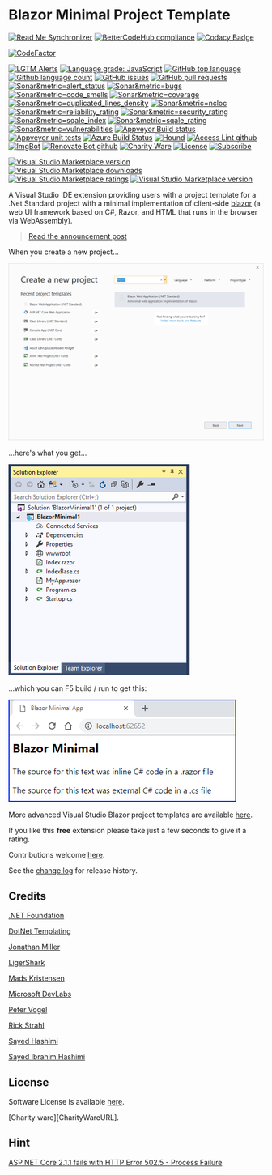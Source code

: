 # Blazor Minimal Project Template

<!--BadgesSTART-->
<!-- Powered by https://github.com/GregTrevellick/ReadMeSynchronizer -->
[![Read Me Synchronizer](https://img.shields.io/badge/-powered%20by%20ReadMeSynchronizer-brightgreen.svg)](https://github.com/GregTrevellick/ReadMeSynchronizer)
[![BetterCodeHub compliance](https://bettercodehub.com/edge/badge/GregTrevellick/VsixBlazorMinimalProjectTemplate?branch=master)](https://bettercodehub.com/results/GregTrevellick/VsixBlazorMinimalProjectTemplate)
[![Codacy Badge](https://api.codacy.com/project/badge/Grade/40dfe21f31da4c15b679bb586776a9b3)](https://www.codacy.com/project/gtrevellick/VsixBlazorMinimalProjectTemplate/dashboard?utm_source=github.com&amp;utm_medium=referral&amp;utm_content=GregTrevellick/VsixBlazorMinimalProjectTemplate&amp;utm_campaign=Badge_Grade_Dashboard)
<!-- no md -->
[![CodeFactor](https://www.codefactor.io/repository/github/GregTrevellick/VsixBlazorMinimalProjectTemplate/badge)](https://www.codefactor.io/repository/github/GregTrevellick/VsixBlazorMinimalProjectTemplate)
<!-- no md -->
<!-- no md -->
[![LGTM Alerts](https://img.shields.io/lgtm/alerts/g/GregTrevellick/VsixBlazorMinimalProjectTemplate.svg?logo=lgtm&logoWidth=18)](https://lgtm.com/projects/g/GregTrevellick/VsixBlazorMinimalProjectTemplate/alerts/)
[![Language grade: JavaScript](https://img.shields.io/lgtm/grade/javascript/g/GregTrevellick/VsixBlazorMinimalProjectTemplate.svg?logo=lgtm&logoWidth=18)](https://lgtm.com/projects/g/GregTrevellick/VsixBlazorMinimalProjectTemplate/context:javascript)
[![GitHub top language](https://img.shields.io/github/languages/top/GregTrevellick/VsixBlazorMinimalProjectTemplate.svg)](https://github.com/GregTrevellick/VsixBlazorMinimalProjectTemplate)
[![Github language count](https://img.shields.io/github/languages/count/GregTrevellick/VsixBlazorMinimalProjectTemplate.svg)](https://github.com/GregTrevellick/VsixBlazorMinimalProjectTemplate)
[![GitHub issues](https://img.shields.io/github/issues-raw/GregTrevellick/VsixBlazorMinimalProjectTemplate.svg)](https://github.com/GregTrevellick/VsixBlazorMinimalProjectTemplate/issues)
[![GitHub pull requests](https://img.shields.io/github/issues-pr-raw/GregTrevellick/VsixBlazorMinimalProjectTemplate.svg)](https://github.com/GregTrevellick/VsixBlazorMinimalProjectTemplate/pulls)
[![Sonar&metric=alert_status](https://sonarcloud.io/api/project_badges/measure?project=GregTrevellick_VsixBlazorMinimalProjectTemplate&metric=alert_status)](https://sonarcloud.io/dashboard?id=GregTrevellick_VsixBlazorMinimalProjectTemplate)
[![Sonar&metric=bugs](https://sonarcloud.io/api/project_badges/measure?project=GregTrevellick_VsixBlazorMinimalProjectTemplate&metric=bugs)](https://sonarcloud.io/component_measures?id=GregTrevellick_VsixBlazorMinimalProjectTemplate&metric=bugs)
[![Sonar&metric=code_smells](https://sonarcloud.io/api/project_badges/measure?project=GregTrevellick_VsixBlazorMinimalProjectTemplate&metric=code_smells)](https://sonarcloud.io/component_measures?id=GregTrevellick_VsixBlazorMinimalProjectTemplate&metric=code_smells)
[![Sonar&metric=coverage](https://sonarcloud.io/api/project_badges/measure?project=GregTrevellick_VsixBlazorMinimalProjectTemplate&metric=coverage)](https://sonarcloud.io/component_measures?id=GregTrevellick_VsixBlazorMinimalProjectTemplate&metric=Coverage)
[![Sonar&metric=duplicated_lines_density](https://sonarcloud.io/api/project_badges/measure?project=GregTrevellick_VsixBlazorMinimalProjectTemplate&metric=duplicated_lines_density)](https://sonarcloud.io/component_measures?id=GregTrevellick_VsixBlazorMinimalProjectTemplate&metric=duplicated_lines)
[![Sonar&metric=ncloc](https://sonarcloud.io/api/project_badges/measure?project=GregTrevellick_VsixBlazorMinimalProjectTemplate&metric=ncloc)](https://sonarcloud.io/component_measures?id=GregTrevellick_VsixBlazorMinimalProjectTemplate&metric=ncloc)
[![Sonar&metric=reliability_rating](https://sonarcloud.io/api/project_badges/measure?project=GregTrevellick_VsixBlazorMinimalProjectTemplate&metric=reliability_rating)](https://sonarcloud.io/component_measures?id=GregTrevellick_VsixBlazorMinimalProjectTemplate&metric=reliability_rating)
[![Sonar&metric=security_rating](https://sonarcloud.io/api/project_badges/measure?project=GregTrevellick_VsixBlazorMinimalProjectTemplate&metric=security_rating)](https://sonarcloud.io/component_measures?id=GregTrevellick_VsixBlazorMinimalProjectTemplate&metric=security_rating)
[![Sonar&metric=sqale_index](https://sonarcloud.io/api/project_badges/measure?project=GregTrevellick_VsixBlazorMinimalProjectTemplate&metric=sqale_index)](https://sonarcloud.io/component_measures?id=GregTrevellick_VsixBlazorMinimalProjectTemplate&metric=sqale_index)
[![Sonar&metric=sqale_rating](https://sonarcloud.io/api/project_badges/measure?project=GregTrevellick_VsixBlazorMinimalProjectTemplate&metric=sqale_rating)](https://sonarcloud.io/component_measures?id=GregTrevellick_VsixBlazorMinimalProjectTemplate&metric=sqale_rating)
[![Sonar&metric=vulnerabilities](https://sonarcloud.io/api/project_badges/measure?project=GregTrevellick_VsixBlazorMinimalProjectTemplate&metric=vulnerabilities)](https://sonarcloud.io/component_measures?id=GregTrevellick_VsixBlazorMinimalProjectTemplate&metric=vulnerabilities)
[![Appveyor Build status](https://ci.appveyor.com/api/projects/status/kje6fcd2r5ng44p1?svg=true)](https://ci.appveyor.com/project/GregTrevellick/VsixBlazorMinimalProjectTemplate)
[![Appveyor unit tests](https://img.shields.io/appveyor/tests/GregTrevellick/VsixBlazorMinimalProjectTemplate.svg)](https://ci.appveyor.com/project/GregTrevellick/VsixBlazorMinimalProjectTemplate/build/tests)
[![Azure Build Status](https://gregtrevellick.visualstudio.com/VsixBlazorMinimalProjectTemplate/_apis/build/status/VsixBlazorMinimalProjectTemplate)](https://gregtrevellick.visualstudio.com/VsixBlazorMinimalProjectTemplate/_build/latest?definitionId=5)
[![Hound](https://img.shields.io/badge/hound_ci-checked-brightgreen.svg)](https://houndci.com/)
[![Access Lint github](https://img.shields.io/badge/a11y-checked-brightgreen.svg)](https://www.accesslint.com)
[![ImgBot](https://img.shields.io/badge/images-optimized-brightgreen.svg)](https://imgbot.net/)
[![Renovate Bot github](https://img.shields.io/badge/renovatebot-checked-brightgreen.svg)](https://renovatebot.com/)
[![Charity Ware](https://img.shields.io/badge/charity%20ware-thank%20you-brightgreen.svg)](https://github.com/GregTrevellick/MiscellaneousArtefacts/wiki/Charity-Ware)
[![License](https://img.shields.io/github/license/gittools/gitlink.svg)](/LICENSE.txt)
[![Subscribe](https://img.shields.io/badge/subscribe%20to%20receive%20notificatons-grey.svg)](https://github.com/GregTrevellick/VsixBlazorMinimalProjectTemplate/subscription)
<!-- no md -->

[![Visual Studio Marketplace version](https://img.shields.io/badge/-BlazorMinimalProjectTemplate-%23e2165e.svg)](https://marketplace.visualstudio.com/items?itemName=GregTrevellick.BlazorMinimalProjectTemplate)
[![Visual Studio Marketplace downloads](https://vsmarketplacebadge.apphb.com/installs/GregTrevellick.BlazorMinimalProjectTemplate.svg)](https://marketplace.visualstudio.com/items?itemName=GregTrevellick.BlazorMinimalProjectTemplate)
[![Visual Studio Marketplace ratings](https://vsmarketplacebadge.apphb.com/rating/GregTrevellick.BlazorMinimalProjectTemplate.svg)](https://marketplace.visualstudio.com/items?itemName=GregTrevellick.BlazorMinimalProjectTemplate)
[![Visual Studio Marketplace version](https://vsmarketplacebadge.apphb.com/version/GregTrevellick.BlazorMinimalProjectTemplate.svg)](https://marketplace.visualstudio.com/items?itemName=GregTrevellick.BlazorMinimalProjectTemplate)



<!--BadgesEND-->



<!--VSMM readme start-->

[GitHubRepoPullRequestsURL]: https://github.com/GregTrevellick/VsixBlazorMinimalProjectTemplate/pulls

A Visual Studio IDE extension providing users with a project template for a .Net Standard project with a minimal implementation of client-side [blazor](https://blazor.net/) (a web UI framework based on C#, Razor, and HTML that runs in the browser via WebAssembly).

>[Read the announcement post](https://devblogs.microsoft.com/aspnet/asp-net-core-and-blazor-updates-in-net-core-3-0/)

When you create a new project...

![](https://github.com/GregTrevellick/VsixBlazorMinimalProjectTemplate/blob/master/Src/BlazorMinimalProjectTemplate.TemplatePackSideWaffle/Resources/screen0.png?raw=true)

...here's what you get...

![](https://github.com/GregTrevellick/VsixBlazorMinimalProjectTemplate/blob/master/Src/BlazorMinimalProjectTemplate.TemplatePackSideWaffle/Resources/screen1.png?raw=true)

...which you can F5 build / run to get this:

![](https://github.com/GregTrevellick/VsixBlazorMinimalProjectTemplate/blob/master/Src/BlazorMinimalProjectTemplate.TemplatePackSideWaffle/Resources/screen2.png?raw=true)

More advanced Visual Studio Blazor project templates are available [here](https://marketplace.visualstudio.com/items?itemName=aspnet.blazor).

If you like this **free** extension please take just a few seconds to give it a rating.

Contributions welcome [here][GitHubRepoPullRequestsURL].

See the [change log](CHANGELOG.md) for release history.

<!--VSMM readme end-->

## Credits

[.NET Foundation](https://github.com/dotnet/templating/issues/1209)

[DotNet Templating](https://github.com/dotnet/templating/wiki)

[Jonathan Miller](https://msdn.microsoft.com/magazine/mt829752?MC=MSAzure&MC=DevOps&MC=Vstudio&MC=Testing&MC=CSHARP&f=255&MSPPError=-2147217396)

[LigerShark](https://github.com/ligershark/sidewafflev2/issues/31)

[Mads Kristensen](https://github.com/madskristensen/TemplateCreator)

[Microsoft DevLabs](https://marketplace.visualstudio.com/items?itemName=aspnet.blazor)

[Peter Vogel](https://visualstudiomagazine.com/articles/2018/09/01/integrating-javascript-csharp.aspx?platform=hootsuite&m=1)

[Rick Strahl](https://weblog.west-wind.com/posts/2018/Jul/31/Web-Assembly-and-Blazor-Reassembling-the-Web)

[Sayed Hashimi](https://www.youtube.com/watch?v=g6az_N95dVM&feature=youtu.be)

[Sayed Ibrahim Hashimi](https://blogs.msdn.microsoft.com/dotnet/2017/04/02/how-to-create-your-own-templates-for-dotnet-new/)

## License

Software License is available [here](/LICENSE.txt).

[Charity ware][CharityWareURL].

## Hint

[ASP.NET Core 2.1.1 fails with HTTP Error 502.5 - Process Failure](https://github.com/aspnet/IISIntegration/issues/945#issuecomment-421396454)
